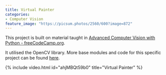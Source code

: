 ```yaml
---
title: Virtual Painter
categories:
- Computer Vision
feature_image: "https://picsum.photos/2560/600?image=872"
---
```


This project is built on material taught in [Advanced Computer Vision with Python - freeCodeCamp.org](https://www.youtube.com/watch?v=01sAkU_NvOY&t=2s). 

It utilised the OpenCV library.  More base modules and code for this specific project can be found [here](https://github.com/tianlinxu312/cv_projects).

{% include video.html id="ahjMBQt59b0" title="Virtual Painter" %}
